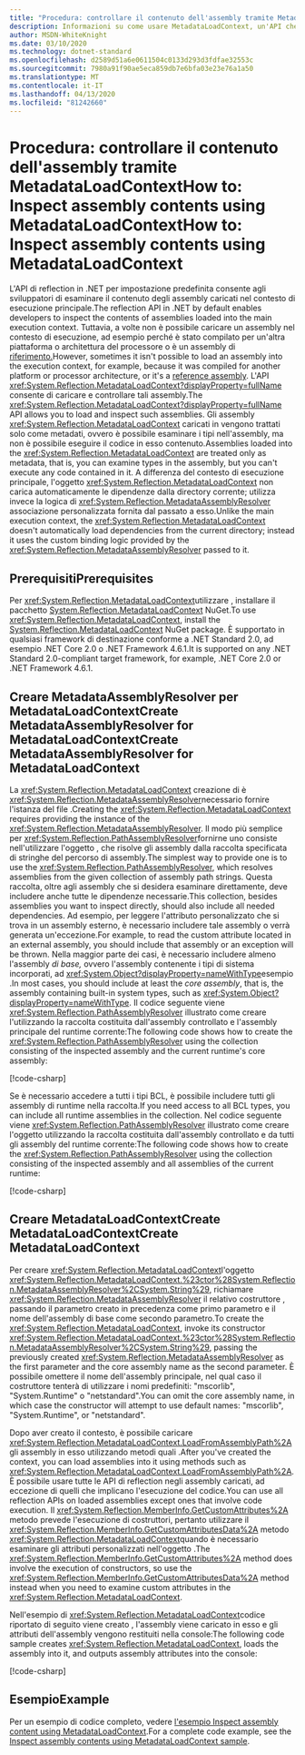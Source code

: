```yaml
---
title: "Procedura: controllare il contenuto dell'assembly tramite MetadataLoadContextHow to: Inspect assembly contents using MetadataLoadContext"
description: Informazioni su come usare MetadataLoadContext, un'API che consente di caricare assembly .NET a scopo di ispezione.
author: MSDN-WhiteKnight
ms.date: 03/10/2020
ms.technology: dotnet-standard
ms.openlocfilehash: d2589d51a6e0611504c0133d293d3fdfae32553c
ms.sourcegitcommit: 7980a91f90ae5eca859db7e6bfa03e23e76a1a50
ms.translationtype: MT
ms.contentlocale: it-IT
ms.lasthandoff: 04/13/2020
ms.locfileid: "81242660"
---
```

# <a name="how-to-inspect-assembly-contents-using-metadataloadcontext"></a><span data-ttu-id="a6d21-103">Procedura: controllare il contenuto dell'assembly tramite MetadataLoadContextHow to: Inspect assembly contents using MetadataLoadContext</span><span class="sxs-lookup"><span data-stu-id="a6d21-103">How to: Inspect assembly contents using MetadataLoadContext</span></span>

<span data-ttu-id="a6d21-104">L'API di reflection in .NET per impostazione predefinita consente agli sviluppatori di esaminare il contenuto degli assembly caricati nel contesto di esecuzione principale.</span><span class="sxs-lookup"><span data-stu-id="a6d21-104">The reflection API in .NET by default enables developers to inspect the contents of assemblies loaded into the main execution context.</span></span> <span data-ttu-id="a6d21-105">Tuttavia, a volte non è possibile caricare un assembly nel contesto di esecuzione, ad esempio perché è stato compilato per un'altra piattaforma o architettura del processore o è un assembly di [riferimento.](reference-assemblies.md)</span><span class="sxs-lookup"><span data-stu-id="a6d21-105">However, sometimes it isn't possible to load an assembly into the execution context, for example, because it was compiled for another platform or processor architecture, or it's a [reference assembly](reference-assemblies.md).</span></span> <span data-ttu-id="a6d21-106">L'API <xref:System.Reflection.MetadataLoadContext?displayProperty=fullName> consente di caricare e controllare tali assembly.</span><span class="sxs-lookup"><span data-stu-id="a6d21-106">The <xref:System.Reflection.MetadataLoadContext?displayProperty=fullName> API allows you to load and inspect such assemblies.</span></span> <span data-ttu-id="a6d21-107">Gli assembly <xref:System.Reflection.MetadataLoadContext> caricati in vengono trattati solo come metadati, ovvero è possibile esaminare i tipi nell'assembly, ma non è possibile eseguire il codice in esso contenuto.</span><span class="sxs-lookup"><span data-stu-id="a6d21-107">Assemblies loaded into the <xref:System.Reflection.MetadataLoadContext> are treated only as metadata, that is, you can examine types in the assembly, but you can't execute any code contained in it.</span></span> <span data-ttu-id="a6d21-108">A differenza del contesto di esecuzione principale, l'oggetto <xref:System.Reflection.MetadataLoadContext> non carica automaticamente le dipendenze dalla directory corrente; utilizza invece la logica di <xref:System.Reflection.MetadataAssemblyResolver> associazione personalizzata fornita dal passato a esso.</span><span class="sxs-lookup"><span data-stu-id="a6d21-108">Unlike the main execution context, the <xref:System.Reflection.MetadataLoadContext> doesn't automatically load dependencies from the current directory; instead it uses the custom binding logic provided by the <xref:System.Reflection.MetadataAssemblyResolver> passed to it.</span></span>

## <a name="prerequisites"></a><span data-ttu-id="a6d21-109">Prerequisiti</span><span class="sxs-lookup"><span data-stu-id="a6d21-109">Prerequisites</span></span>

<span data-ttu-id="a6d21-110">Per <xref:System.Reflection.MetadataLoadContext>utilizzare , installare il pacchetto [System.Reflection.MetadataLoadContext](https://www.nuget.org/packages/System.Reflection.MetadataLoadContext) NuGet.</span><span class="sxs-lookup"><span data-stu-id="a6d21-110">To use <xref:System.Reflection.MetadataLoadContext>, install the [System.Reflection.MetadataLoadContext](https://www.nuget.org/packages/System.Reflection.MetadataLoadContext) NuGet package.</span></span> <span data-ttu-id="a6d21-111">È supportato in qualsiasi framework di destinazione conforme a .NET Standard 2.0, ad esempio .NET Core 2.0 o .NET Framework 4.6.1.</span><span class="sxs-lookup"><span data-stu-id="a6d21-111">It is supported on any .NET Standard 2.0-compliant target framework, for example, .NET Core 2.0 or .NET Framework 4.6.1.</span></span>

## <a name="create-metadataassemblyresolver-for-metadataloadcontext"></a><span data-ttu-id="a6d21-112">Creare MetadataAssemblyResolver per MetadataLoadContextCreate MetadataAssemblyResolver for MetadataLoadContext</span><span class="sxs-lookup"><span data-stu-id="a6d21-112">Create MetadataAssemblyResolver for MetadataLoadContext</span></span>

<span data-ttu-id="a6d21-113">La <xref:System.Reflection.MetadataLoadContext> creazione di è <xref:System.Reflection.MetadataAssemblyResolver>necessario fornire l'istanza del file .</span><span class="sxs-lookup"><span data-stu-id="a6d21-113">Creating the <xref:System.Reflection.MetadataLoadContext> requires providing the instance of the <xref:System.Reflection.MetadataAssemblyResolver>.</span></span> <span data-ttu-id="a6d21-114">Il modo più semplice per <xref:System.Reflection.PathAssemblyResolver>fornirne uno consiste nell'utilizzare l'oggetto , che risolve gli assembly dalla raccolta specificata di stringhe del percorso di assembly.</span><span class="sxs-lookup"><span data-stu-id="a6d21-114">The simplest way to provide one is to use the <xref:System.Reflection.PathAssemblyResolver>, which resolves assemblies from the given collection of assembly path strings.</span></span> <span data-ttu-id="a6d21-115">Questa raccolta, oltre agli assembly che si desidera esaminare direttamente, deve includere anche tutte le dipendenze necessarie.</span><span class="sxs-lookup"><span data-stu-id="a6d21-115">This collection, besides assemblies you want to inspect directly, should also include all needed dependencies.</span></span> <span data-ttu-id="a6d21-116">Ad esempio, per leggere l'attributo personalizzato che si trova in un assembly esterno, è necessario includere tale assembly o verrà generata un'eccezione.</span><span class="sxs-lookup"><span data-stu-id="a6d21-116">For example, to read the custom attribute located in an external assembly, you should include that assembly or an exception will be thrown.</span></span> <span data-ttu-id="a6d21-117">Nella maggior parte dei casi, è necessario includere almeno l'assembly *di base,* ovvero l'assembly contenente i tipi di sistema incorporati, ad <xref:System.Object?displayProperty=nameWithType>esempio .</span><span class="sxs-lookup"><span data-stu-id="a6d21-117">In most cases, you should include at least the *core assembly*, that is, the assembly containing built-in system types, such as <xref:System.Object?displayProperty=nameWithType>.</span></span> <span data-ttu-id="a6d21-118">Il codice seguente viene <xref:System.Reflection.PathAssemblyResolver> illustrato come creare l'utilizzando la raccolta costituita dall'assembly controllato e l'assembly principale del runtime corrente:</span><span class="sxs-lookup"><span data-stu-id="a6d21-118">The following code shows how to create the <xref:System.Reflection.PathAssemblyResolver> using the collection consisting of the inspected assembly and the current runtime's core assembly:</span></span>

[!code-csharp[](snippets/inspect-contents-using-metadataloadcontext/MetadataLoadContextSnippets.cs#CoreAssembly)]

<span data-ttu-id="a6d21-119">Se è necessario accedere a tutti i tipi BCL, è possibile includere tutti gli assembly di runtime nella raccolta.</span><span class="sxs-lookup"><span data-stu-id="a6d21-119">If you need access to all BCL types, you can include all runtime assemblies in the collection.</span></span> <span data-ttu-id="a6d21-120">Nel codice seguente viene <xref:System.Reflection.PathAssemblyResolver> illustrato come creare l'oggetto utilizzando la raccolta costituita dall'assembly controllato e da tutti gli assembly del runtime corrente:</span><span class="sxs-lookup"><span data-stu-id="a6d21-120">The following code shows how to create the <xref:System.Reflection.PathAssemblyResolver> using the collection consisting of the inspected assembly and all assemblies of the current runtime:</span></span>

[!code-csharp[](snippets/inspect-contents-using-metadataloadcontext/MetadataLoadContextSnippets.cs#RuntimeAssemblies)]

## <a name="create-metadataloadcontext"></a><span data-ttu-id="a6d21-121">Creare MetadataLoadContextCreate MetadataLoadContext</span><span class="sxs-lookup"><span data-stu-id="a6d21-121">Create MetadataLoadContext</span></span>

<span data-ttu-id="a6d21-122">Per creare <xref:System.Reflection.MetadataLoadContext>l'oggetto <xref:System.Reflection.MetadataLoadContext.%23ctor%28System.Reflection.MetadataAssemblyResolver%2CSystem.String%29>, richiamare <xref:System.Reflection.MetadataAssemblyResolver> il relativo costruttore , passando il parametro creato in precedenza come primo parametro e il nome dell'assembly di base come secondo parametro.</span><span class="sxs-lookup"><span data-stu-id="a6d21-122">To create the <xref:System.Reflection.MetadataLoadContext>, invoke its constructor <xref:System.Reflection.MetadataLoadContext.%23ctor%28System.Reflection.MetadataAssemblyResolver%2CSystem.String%29>, passing the previously created <xref:System.Reflection.MetadataAssemblyResolver> as the first parameter and the core assembly name as the second parameter.</span></span> <span data-ttu-id="a6d21-123">È possibile omettere il nome dell'assembly principale, nel qual caso il costruttore tenterà di utilizzare i nomi predefiniti: "mscorlib", "System.Runtime" o "netstandard".</span><span class="sxs-lookup"><span data-stu-id="a6d21-123">You can omit the core assembly name, in which case the constructor will attempt to use default names: "mscorlib", "System.Runtime", or "netstandard".</span></span>

<span data-ttu-id="a6d21-124">Dopo aver creato il contesto, è possibile caricare <xref:System.Reflection.MetadataLoadContext.LoadFromAssemblyPath%2A>gli assembly in esso utilizzando metodi quali .</span><span class="sxs-lookup"><span data-stu-id="a6d21-124">After you've created the context, you can load assemblies into it using methods such as <xref:System.Reflection.MetadataLoadContext.LoadFromAssemblyPath%2A>.</span></span> <span data-ttu-id="a6d21-125">È possibile usare tutte le API di reflection negli assembly caricati, ad eccezione di quelli che implicano l'esecuzione del codice.</span><span class="sxs-lookup"><span data-stu-id="a6d21-125">You can use all reflection APIs on loaded assemblies except ones that involve code execution.</span></span> <span data-ttu-id="a6d21-126">Il <xref:System.Reflection.MemberInfo.GetCustomAttributes%2A> metodo prevede l'esecuzione di costruttori, pertanto utilizzare il <xref:System.Reflection.MemberInfo.GetCustomAttributesData%2A> metodo <xref:System.Reflection.MetadataLoadContext>quando è necessario esaminare gli attributi personalizzati nell'oggetto .</span><span class="sxs-lookup"><span data-stu-id="a6d21-126">The <xref:System.Reflection.MemberInfo.GetCustomAttributes%2A> method does involve the execution of constructors, so use the <xref:System.Reflection.MemberInfo.GetCustomAttributesData%2A> method instead when you need to examine custom attributes in the <xref:System.Reflection.MetadataLoadContext>.</span></span>

<span data-ttu-id="a6d21-127">Nell'esempio di <xref:System.Reflection.MetadataLoadContext>codice riportato di seguito viene creato , l'assembly viene caricato in esso e gli attributi dell'assembly vengono restituiti nella console:</span><span class="sxs-lookup"><span data-stu-id="a6d21-127">The following code sample creates <xref:System.Reflection.MetadataLoadContext>, loads the assembly into it, and outputs assembly attributes into the console:</span></span>

[!code-csharp[](snippets/inspect-contents-using-metadataloadcontext/MetadataLoadContextSnippets.cs#CreateContext)]

## <a name="example"></a><span data-ttu-id="a6d21-128">Esempio</span><span class="sxs-lookup"><span data-stu-id="a6d21-128">Example</span></span>

<span data-ttu-id="a6d21-129">Per un esempio di codice completo, vedere [l'esempio Inspect assembly content using MetadataLoadContext](https://github.com/dotnet/samples/tree/master/core/assembly/MetadataLoadContext).</span><span class="sxs-lookup"><span data-stu-id="a6d21-129">For a complete code example, see the [Inspect assembly contents using MetadataLoadContext sample](https://github.com/dotnet/samples/tree/master/core/assembly/MetadataLoadContext).</span></span>
